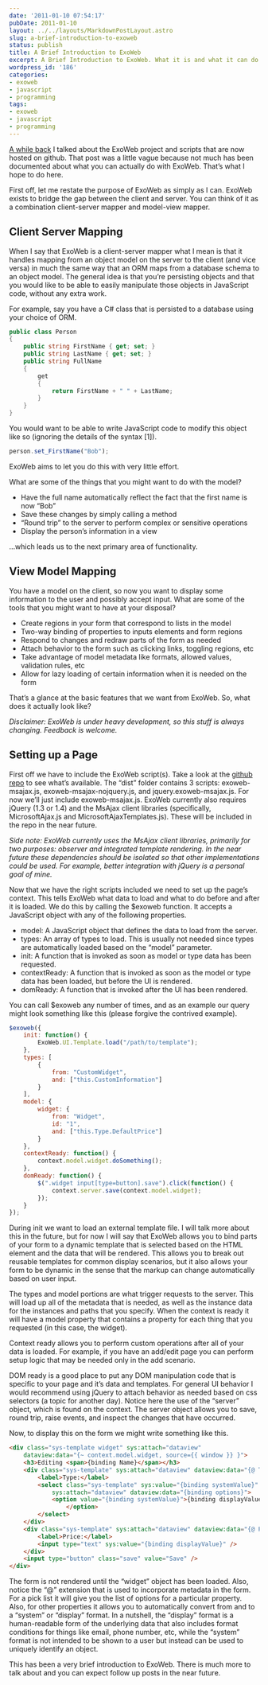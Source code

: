 ```yaml
---
date: '2011-01-10 07:54:17'
pubDate: 2011-01-10
layout: ../../layouts/MarkdownPostLayout.astro
slug: a-brief-introduction-to-exoweb
status: publish
title: A Brief Introduction to ExoWeb
excerpt: A Brief Introduction to ExoWeb. What it is and what it can do.
wordpress_id: '186'
categories:
- exoweb
- javascript
- programming
tags:
- exoweb
- javascript
- programming
---
```


[A while back](https://mattheyan.github.io/EndlessObsession/blog/exo-suite-and-client-scripts-on-github) I talked about the ExoWeb project and scripts that are now hosted on github.  That post was a little vague because not much has been documented about what you can actually do with ExoWeb.  That’s what I hope to do here.

First off, let me restate the purpose of ExoWeb as simply as I can.  ExoWeb exists to bridge the gap between the client and server.  You can think of it as a combination client-server mapper and model-view mapper.

## Client Server Mapping

When I say that ExoWeb is a client-server mapper what I mean is that it handles mapping from an object model on the server to the client (and vice versa) in much the same way that an ORM maps from a database schema to an object model.  The general idea is that you’re persisting objects and that you would like to be able to easily manipulate those objects in JavaScript code, without any extra work.

For example, say you have a C# class that is persisted to a database using your choice of ORM.

```cs   
public class Person
{
	public string FirstName { get; set; }
	public string LastName { get; set; }
	public string FullName
	{
		get
		{
			return FirstName + " " + LastName;
		}
	}
}
```

You would want to be able to write JavaScript code to modify this object like so (ignoring the details of the syntax [1]).

```javascript
person.set_FirstName("Bob");
```
ExoWeb aims to let you do this with very little effort.

What are some of the things that you might want to do with the model?
	
* Have the full name automatically reflect the fact that the first name is now “Bob”
* Save these changes by simply calling a method
* “Round trip” to the server to perform complex or sensitive operations
* Display the person’s information in a view

…which leads us to the next primary area of functionality.

## View Model Mapping

You have a model on the client, so now you want to display some information to the user and possibly accept input.  What are some of the tools that you might want to have at your disposal?

* Create regions in your form that correspond to lists in the model
* Two-way binding of properties to inputs elements and form regions
* Respond to changes and redraw parts of the form as needed
* Attach behavior to the form such as clicking links, toggling regions, etc
* Take advantage of model metadata like formats, allowed values, validation rules, etc
* Allow for lazy loading of certain information when it is needed on the form

That’s a glance at the basic features that we want from ExoWeb.  So, what does it actually look like?

_Disclaimer:  ExoWeb is under heavy development, so this stuff is always changing.  Feedback is welcome._

## Setting up a Page

First off we have to include the ExoWeb script(s).  Take a look at the [github repo](http://github.com/mattheyan/exoweb) to see what’s available.  The “dist” folder contains 3 scripts: exoweb-msajax.js, exoweb-msajax-nojquery.js, and jquery.exoweb-msajax.js.  For now we’ll just include exoweb-msajax.js.  ExoWeb currently also requires jQuery (1.3 or 1.4) and the MsAjax client libraries (specifically, MicrosoftAjax.js and MicrosoftAjaxTemplates.js).  These will be included in the repo in the near future.

_Side note:  ExoWeb currently uses the MsAjax client libraries, primarily for two purposes: observer and integrated template rendering.  In the near future these dependencies should be isolated so that other implementations could be used.  For example, better integration with jQuery is a personal goal of mine._

Now that we have the right scripts included we need to set up the page’s context.  This tells ExoWeb what data to load and what to do before and after it is loaded.  We do this by calling the $exoweb function.  It accepts a JavaScript object with any of the following properties.

* model: A JavaScript object that defines the data to load from the server.
* types: An array of types to load.  This is usually not needed since types are automatically loaded based on the “model” parameter.
* init:  A function that is invoked as soon as model or type data has been requested.
* contextReady: A function that is invoked as soon as the model or type data has been loaded, but before the UI is rendered.
* domReady: A function that is invoked after the UI has been rendered.

You can call $exoweb any number of times, and as an example our query might look something like this (please forgive the contrived example).

```javascript
$exoweb({
	init: function() {
		ExoWeb.UI.Template.load("/path/to/template");
	},
	types: [
		{
			from: "CustomWidget",
			and: ["this.CustomInformation"]
		}
	],
	model: {
		widget: {
			from: "Widget",
			id: "1",
			and: ["this.Type.DefaultPrice"]
		}
	},
	contextReady: function() {
		context.model.widget.doSomething();
	},
	domReady: function() {
		$(".widget input[type=button].save").click(function() {
			context.server.save(context.model.widget);
		});
	}
});
```

During init we want to load an external template file.  I will talk more about this in the future, but for now I will say that ExoWeb allows you to bind parts of your form to a dynamic template that is selected based on the HTML element and the data that will be rendered.  This allows you to break out reusable templates for common display scenarios, but it also allows your form to be dynamic in the sense that the markup can change automatically based on user input.

The types and model portions are what trigger requests to the server.  This will load up all of the metadata that is needed, as well as the instance data for the instances and paths that you specify.  When the context is ready it will have a model property that contains a property for each thing that you requested (in this case, the widget).

Context ready allows you to perform custom operations after all of your data is loaded.  For example, if you have an add/edit page you can perform setup logic that may be needed only in the add scenario.

DOM ready is a good place to put any DOM manipulation code that is specific to your page and it’s data and templates.  For general UI behavior I would recommend using jQuery to attach behavior as needed based on css selectors (a topic for another day).  Notice here the use of the “server” object, which is found on the context.  The server object allows you to save, round trip, raise events, and inspect the changes that have occurred.

Now, to display this on the form we might write something like this.

```html
<div class="sys-template widget" sys:attach="dataview"
	dataview:data="{~ context.model.widget, source={{ window }} }">
	<h3>Editing <span>{binding Name}</span></h3>
	<div class="sys-template" sys:attach="dataview" dataview:data="{@ Type }">
		<label>Type:</label>
		<select class="sys-template" sys:value="{binding systemValue}"
			sys:attach="dataview" dataview:data="{binding options}">
			<option value="{binding systemValue}">{binding displayValue}
				</option>
		</select>
	</div>
	<div class="sys-template" sys:attach="dataview" dataview:data="{@ Price }">
		<label>Price:</label>
		<input type="text" sys:value="{binding displayValue}" />
	</div>
	<input type="button" class="save" value="Save" />
</div>
```

The form is not rendered until the “widget” object has been loaded.  Also, notice the “@” extension that is used to incorporate metadata in the form.  For a pick list it will give you the list of options for a particular property.  Also, for other properties it allows you to automatically convert from and to a “system” or “display” format.  In a nutshell, the “display” format is a human-readable form of the underlying data that also includes format conditions for things like email, phone number, etc, while the “system” format is not intended to be shown to a user but instead can be used to uniquely identify an object.

This has been a very brief introduction to ExoWeb.  There is much more to talk about and you can expect follow up posts in the near future.
